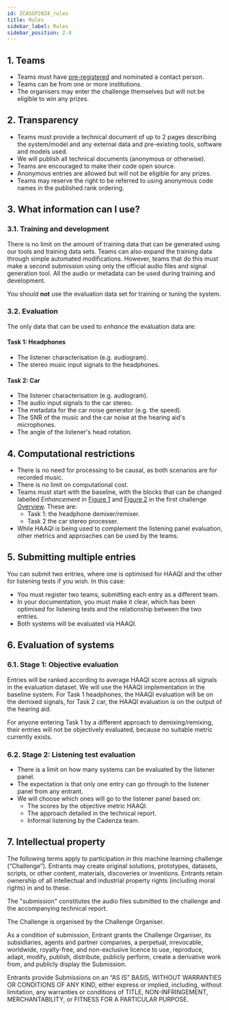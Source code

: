 ```yaml
---
id: ICASSP2024_rules
title: Rules
sidebar_label: Rules
sidebar_position: 2.4
---
```



## 1. Teams

- Teams must have [pre-registered](cc1_registration.mdx) and nominated a contact person.
- Teams can be from one or more institutions.
- The organisers may enter the challenge themselves but will not be eligible to win any prizes.

## 2. Transparency

- Teams must provide a technical document of up to 2 pages describing the system/model and any external data and pre-existing tools, software and models used.
- We will publish all technical documents (anonymous or otherwise).
- Teams are encouraged to make their code open source.
- Anonymous entries are allowed but will not be eligible for any prizes.
- Teams may reserve the right to be referred to using anonymous code names in the published rank ordering.

## 3. What information can I use?

### 3.1. Training and development

There is no limit on the amount of training data that can be generated using our tools and training data sets. Teams can also expand the training data through simple automated modifications. However, teams that do this must make a second submission using only the official audio files and signal generation tool. All the audio or metadata can be used during training and development.

You should **not** use the evaluation data set for training or tuning the system.

### 3.2. Evaluation

The only data that can be used to *enhance* the evaluation data are:

#### Task 1: Headphones

- The listener characterisation (e.g. audiogram).
- The stereo music input signals to the headphones.

#### Task 2: Car

- The listener characterisation (e.g. audiogram).
- The audio input signals to the car stereo.
- The metadata for the car noise generator (e.g. the speed).
- The SNR of the music and the car noise at the hearing aid's microphones.
- The angle of the listener's head rotation.

## 4. Computational restrictions

- There is no need for processing to be causal, as both scenarios are for recorded music.
- There is no limit on computational cost.
- Teams must start with the baseline, with the blocks that can be changed labelled *Enhancement* in [Figure 1](../cc1_intro#track-1-headphones) and [Figure 2](../cc1_intro#track-2-car) in the first challenge [Overview](/docs/cadenza1/cc1_intro#overview). These are:
	- Task 1: the headphone demixer/remixer. 
	- Task 2 the car stereo processer.
- While HAAQI is being used to complement the listening panel evaluation, other metrics and approaches can be used by the teams.

## 5. Submitting multiple entries

You can submit two entries, where one is optimised for HAAQI and the other for listening tests if you wish. In this case:

- You must register two teams, submitting each entry as a different team.
- In your documentation, you must make it clear, which has been optimised for listening tests and the relationship between the two entries.
- Both systems will be evaluated via HAAQI.

## 6. Evaluation of systems

### 6.1. Stage 1: Objective evaluation

Entries will be ranked according to average HAAQI score across all signals in the evaluation dataset. We will use the HAAQI implementation in the baseline system. For Task 1 headphones, the HAAQI evaluation will be on the demixed signals, for Task 2 car, the HAAQI evaluation is on the output of the hearing aid.

For anyone entering Task 1 by a different approach to demixing/remixing, their entries will not be objectively evaluated, because no suitable metric currently exists.

### 6.2. Stage 2: Listening test evaluation

- There is a limit on how many systems can be evaluated by the listener panel.
- The expectation is that only one entry can go through to the listener panel from any entrant.
- We will choose which ones will go to the listener panel based on:
   - The scores by the objective metric HAAQI.
   - The approach detailed in the technical report.
   - Informal listening by the Cadenza team.

## 7. Intellectual property

The following terms apply to participation in this machine learning challenge (“Challenge”). Entrants may create original solutions, prototypes, datasets, scripts, or other content, materials, discoveries or inventions. Entrants retain ownership of all intellectual and industrial property rights (including moral rights) in and to these.

The "submission" constitutes the audio files submitted to the challenge and the accompanying technical report.

The Challenge is organised by the Challenge Organiser.

As a condition of submission, Entrant grants the Challenge Organiser, its subsidiaries, agents and partner companies, a perpetual, irrevocable, worldwide, royalty-free, and non-exclusive licence to use, reproduce, adapt, modify, publish, distribute, publicly perform, create a derivative work from, and publicly display the Submission.

Entrants provide Submissions on an “AS IS” BASIS, WITHOUT WARRANTIES OR CONDITIONS OF ANY KIND, either express or implied, including, without limitation, any warranties or conditions of TITLE, NON-INFRINGEMENT, MERCHANTABILITY, or FITNESS FOR A PARTICULAR PURPOSE.
